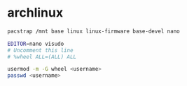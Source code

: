 # archlinux

```bash
pacstrap /mnt base linux linux-firmware base-devel nano
```

```bash
EDITOR=nano visudo
# Uncomment this line
# %wheel ALL=(ALL) ALL
```

```bash
usermod -m -G wheel <username>
passwd <username>
```
